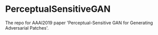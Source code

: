 # PerceptualSensitiveGAN
The repo for AAAI2019 paper 'Perceptual-Sensitive GAN for Generating Adversarial Patches'.
